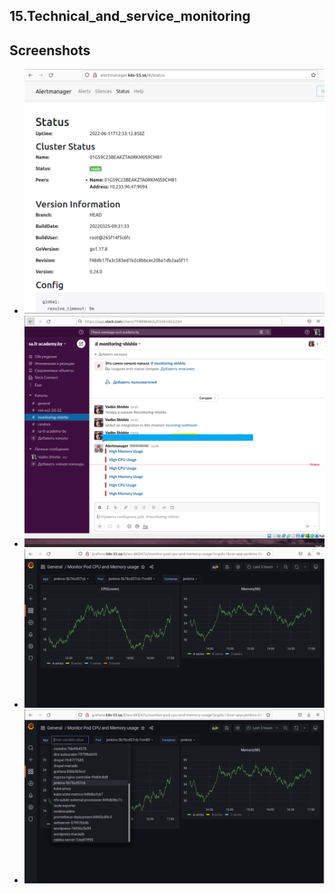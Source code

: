 ## 15.Technical_and_service_monitoring


## Screenshots


* ![Image 1](alertmanagerstatus.PNG)
* ![Image 1](Slack.png)
* ![Image 1](Grafana.PNG)
* ![Image 1](Grafana2.PNG)



